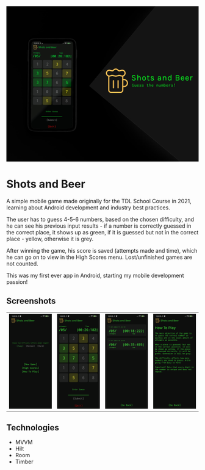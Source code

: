 <img src="screenshots/ShotsAndBeer.jpg" alt="Shots And Beer Feature Picture" />


# Shots and Beer
A simple mobile game made originally for the TDL School Course in 2021, learning about Android development and industry best practices.

The user has to guess 4-5-6 numbers, based on the chosen difficulty, and he can see his previous input results - if a number is correctly guessed in the correct place, it shows up as green, if it is guessed but not in the correct place - yellow, otherwise it is grey.

After winning the game, his score is saved (attempts made and time), which he can go on to view in the High Scores menu. Lost/unfinished games are not counted.

This was my first ever app in Android, starting my mobile development passion!

## Screenshots
|                             |                            |                                  |                                 |
|:---------------------------:|:--------------------------:|:--------------------------------:|:-------------------------------:|
| ![1](screenshots/Start.png) | ![2](screenshots/Game.png) | ![3](screenshots/HighScores.png) | ![4](screenshots/HowToPlay.png) |

## Technologies
- MVVM
- Hilt
- Room
- Timber
